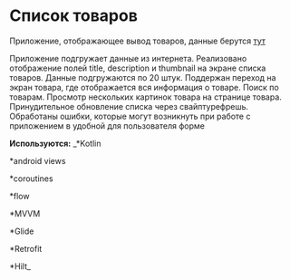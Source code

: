 # Список товаров

Приложение, отображающее вывод товаров, данные берутся [тут](https://dummyjson.com/docs/products)

Приложение подгружает данные из интернета. Реализовано отображение полей title, description и thumbnail на экране списка товаров. Данные подгружаются по 20 штук.
Поддержан переход на экран товара, где отображается вся информация о товаре. Поиск по товарам. Просмотр нескольких картинок товара на странице товара. Принудительное обновление списка через свайптурефрешь.
Обработаны ошибки, которые могут возникнуть при работе с приложением в удобной для пользователя форме

**Используются:**
_*Kotlin

*android views

*coroutines

*flow

*MVVM

*Glide

*Retrofit

*Hilt_

